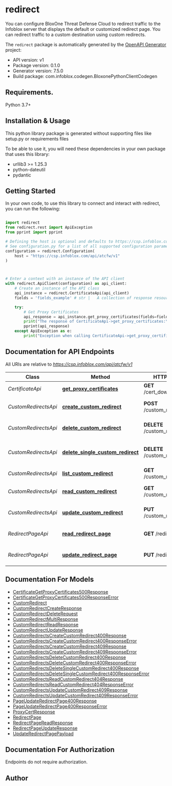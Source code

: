 # redirect
You can configure BloxOne Threat Defense Cloud to redirect traffic to the Infoblox server that displays the default or customized redirect page. You can redirect traffic to a custom destination using custom redirects. 

The `redirect` package is automatically generated by the [OpenAPI Generator](https://openapi-generator.tech) project:

- API version: v1
- Package version: 0.1.0
- Generator version: 7.5.0
- Build package: com.infoblox.codegen.BloxonePythonClientCodegen

## Requirements.

Python 3.7+

## Installation & Usage

This python library package is generated without supporting files like setup.py or requirements files

To be able to use it, you will need these dependencies in your own package that uses this library:

* urllib3 >= 1.25.3
* python-dateutil
* pydantic

## Getting Started

In your own code, to use this library to connect and interact with redirect,
you can run the following:

```python

import redirect
from redirect.rest import ApiException
from pprint import pprint

# Defining the host is optional and defaults to https://csp.infoblox.com/api/atcfw/v1
# See configuration.py for a list of all supported configuration parameters.
configuration = redirect.Configuration(
    host = "https://csp.infoblox.com/api/atcfw/v1"
)



# Enter a context with an instance of the API client
with redirect.ApiClient(configuration) as api_client:
    # Create an instance of the API class
    api_instance = redirect.CertificateApi(api_client)
    fields = 'fields_example' # str |   A collection of response resources can be transformed by specifying a set of JSON tags to be returned. For a “flat” resource, the tag name is straightforward. If field selection is allowed on non-flat hierarchical resources, the service should implement a qualified naming scheme such as dot-qualification to reference data down the hierarchy. If a resource does not have the specified tag, the tag does not appear in the output resource.  Specify this parameter as a comma-separated list of JSON tag names.         (optional)

    try:
        # Get Proxy Certificates
        api_response = api_instance.get_proxy_certificates(fields=fields)
        print("The response of CertificateApi->get_proxy_certificates:\n")
        pprint(api_response)
    except ApiException as e:
        print("Exception when calling CertificateApi->get_proxy_certificates: %s\n" % e)

```

## Documentation for API Endpoints

All URIs are relative to *https://csp.infoblox.com/api/atcfw/v1*

Class | Method | HTTP request | Description
------------ | ------------- | ------------- | -------------
*CertificateApi* | [**get_proxy_certificates**](redirect/docs/CertificateApi.md#get_proxy_certificates) | **GET** /cert_download_urls | Get Proxy Certificates
*CustomRedirectsApi* | [**create_custom_redirect**](redirect/docs/CustomRedirectsApi.md#create_custom_redirect) | **POST** /custom_redirects | Create Custom Redirect.
*CustomRedirectsApi* | [**delete_custom_redirect**](redirect/docs/CustomRedirectsApi.md#delete_custom_redirect) | **DELETE** /custom_redirects | Delete Custom Redirect.
*CustomRedirectsApi* | [**delete_single_custom_redirect**](redirect/docs/CustomRedirectsApi.md#delete_single_custom_redirect) | **DELETE** /custom_redirects/{id} | Delete Custom Redirect By Id.
*CustomRedirectsApi* | [**list_custom_redirect**](redirect/docs/CustomRedirectsApi.md#list_custom_redirect) | **GET** /custom_redirects | List Custom Redirects.
*CustomRedirectsApi* | [**read_custom_redirect**](redirect/docs/CustomRedirectsApi.md#read_custom_redirect) | **GET** /custom_redirects/{id} | Read Custom Redirect.
*CustomRedirectsApi* | [**update_custom_redirect**](redirect/docs/CustomRedirectsApi.md#update_custom_redirect) | **PUT** /custom_redirects/{id} | Update Custom Redirect.
*RedirectPageApi* | [**read_redirect_page**](redirect/docs/RedirectPageApi.md#read_redirect_page) | **GET** /redirect_page | Read Redirect Page.
*RedirectPageApi* | [**update_redirect_page**](redirect/docs/RedirectPageApi.md#update_redirect_page) | **PUT** /redirect_page | Update Redirect Page.


## Documentation For Models

 - [CertificateGetProxyCertificates500Response](redirect/docs/CertificateGetProxyCertificates500Response.md)
 - [CertificateGetProxyCertificates500ResponseError](redirect/docs/CertificateGetProxyCertificates500ResponseError.md)
 - [CustomRedirect](redirect/docs/CustomRedirect.md)
 - [CustomRedirectCreateResponse](redirect/docs/CustomRedirectCreateResponse.md)
 - [CustomRedirectDeleteRequest](redirect/docs/CustomRedirectDeleteRequest.md)
 - [CustomRedirectMultiResponse](redirect/docs/CustomRedirectMultiResponse.md)
 - [CustomRedirectReadResponse](redirect/docs/CustomRedirectReadResponse.md)
 - [CustomRedirectUpdateResponse](redirect/docs/CustomRedirectUpdateResponse.md)
 - [CustomRedirectsCreateCustomRedirect400Response](redirect/docs/CustomRedirectsCreateCustomRedirect400Response.md)
 - [CustomRedirectsCreateCustomRedirect400ResponseError](redirect/docs/CustomRedirectsCreateCustomRedirect400ResponseError.md)
 - [CustomRedirectsCreateCustomRedirect409Response](redirect/docs/CustomRedirectsCreateCustomRedirect409Response.md)
 - [CustomRedirectsCreateCustomRedirect409ResponseError](redirect/docs/CustomRedirectsCreateCustomRedirect409ResponseError.md)
 - [CustomRedirectsDeleteCustomRedirect400Response](redirect/docs/CustomRedirectsDeleteCustomRedirect400Response.md)
 - [CustomRedirectsDeleteCustomRedirect400ResponseError](redirect/docs/CustomRedirectsDeleteCustomRedirect400ResponseError.md)
 - [CustomRedirectsDeleteSingleCustomRedirect400Response](redirect/docs/CustomRedirectsDeleteSingleCustomRedirect400Response.md)
 - [CustomRedirectsDeleteSingleCustomRedirect400ResponseError](redirect/docs/CustomRedirectsDeleteSingleCustomRedirect400ResponseError.md)
 - [CustomRedirectsReadCustomRedirect404Response](redirect/docs/CustomRedirectsReadCustomRedirect404Response.md)
 - [CustomRedirectsReadCustomRedirect404ResponseError](redirect/docs/CustomRedirectsReadCustomRedirect404ResponseError.md)
 - [CustomRedirectsUpdateCustomRedirect409Response](redirect/docs/CustomRedirectsUpdateCustomRedirect409Response.md)
 - [CustomRedirectsUpdateCustomRedirect409ResponseError](redirect/docs/CustomRedirectsUpdateCustomRedirect409ResponseError.md)
 - [PageUpdateRedirectPage400Response](redirect/docs/PageUpdateRedirectPage400Response.md)
 - [PageUpdateRedirectPage400ResponseError](redirect/docs/PageUpdateRedirectPage400ResponseError.md)
 - [ProxyCertResponse](redirect/docs/ProxyCertResponse.md)
 - [RedirectPage](redirect/docs/RedirectPage.md)
 - [RedirectPageReadResponse](redirect/docs/RedirectPageReadResponse.md)
 - [RedirectPageUpdateResponse](redirect/docs/RedirectPageUpdateResponse.md)
 - [UpdateRedirectPagePayload](redirect/docs/UpdateRedirectPagePayload.md)


<a id="documentation-for-authorization"></a>
## Documentation For Authorization

Endpoints do not require authorization.


## Author




